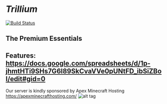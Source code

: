 # *Trillium*

[![Build Status](https://travis-ci.org/TeamTrillium/Trillium.svg)](https://travis-ci.org/TeamTrillium/Trillium)

The Premium Essentials
-----
Features:
https://docs.google.com/spreadsheets/d/1p-jhmtHTi9SHs7G6I89SkCvaVVe0pUNtFD_ibSiZBoI/edit#gid=0
-----
Our server is kindly sponsored by Apex Minecraft Hosting
https://apexminecrafthosting.com/
![alt tag](http://url/to/img.png)
